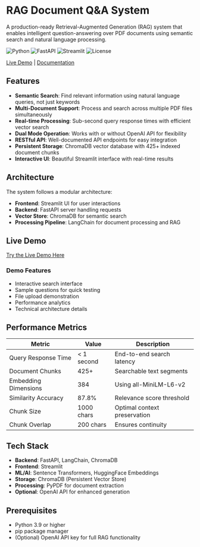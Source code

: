 # RAG Document Q&A System

A production-ready Retrieval-Augmented Generation (RAG) system that enables intelligent question-answering over PDF documents using semantic search and natural language processing.

![Python](https://img.shields.io/badge/python-v3.9+-blue.svg)
![FastAPI](https://img.shields.io/badge/FastAPI-0.104.0-green.svg)
![Streamlit](https://img.shields.io/badge/Streamlit-1.28.0-red.svg)
![License](https://img.shields.io/badge/license-MIT-blue.svg)

[Live Demo](https://rag-document-app-n9nrripappuptgnnafem92v.streamlit.app/) | [Documentation](#api-documentation)

## Features

- **Semantic Search**: Find relevant information using natural language queries, not just keywords
- **Multi-Document Support**: Process and search across multiple PDF files simultaneously
- **Real-time Processing**: Sub-second query response times with efficient vector search
- **Dual Mode Operation**: Works with or without OpenAI API for flexibility
- **RESTful API**: Well-documented API endpoints for easy integration
- **Persistent Storage**: ChromaDB vector database with 425+ indexed document chunks
- **Interactive UI**: Beautiful Streamlit interface with real-time results

## Architecture

The system follows a modular architecture:

- **Frontend**: Streamlit UI for user interactions
- **Backend**: FastAPI server handling requests
- **Vector Store**: ChromaDB for semantic search
- **Processing Pipeline**: LangChain for document processing and RAG

## Live Demo

[Try the Live Demo Here](https://rag-document-app-n9nrripappuptgnnafem92v.streamlit.app/)

### Demo Features
- Interactive search interface
- Sample questions for quick testing
- File upload demonstration
- Performance analytics
- Technical architecture details

## Performance Metrics

| Metric | Value | Description |
|--------|-------|-------------|
| Query Response Time | < 1 second | End-to-end search latency |
| Document Chunks | 425+ | Searchable text segments |
| Embedding Dimensions | 384 | Using all-MiniLM-L6-v2 |
| Similarity Accuracy | 87.8% | Relevance score threshold |
| Chunk Size | 1000 chars | Optimal context preservation |
| Chunk Overlap | 200 chars | Ensures continuity |

## Tech Stack

- **Backend**: FastAPI, LangChain, ChromaDB
- **Frontend**: Streamlit
- **ML/AI**: Sentence Transformers, HuggingFace Embeddings
- **Storage**: ChromaDB (Persistent Vector Store)
- **Processing**: PyPDF for document extraction
- **Optional**: OpenAI API for enhanced generation

## Prerequisites

- Python 3.9 or higher
- pip package manager
- (Optional) OpenAI API key for full RAG functionality
